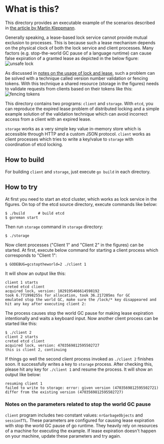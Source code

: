 # What is this?

This directory provides an executable example of the scenarios described in [the article by Martin Kleppmann][fencing].

Generally speaking, a lease-based lock service cannot provide mutual exclusion to processes. This is because such a
lease mechanism depends on the physical clock of both the lock service and client processes. Many factors (e.g.
stop-the-world GC pause of a language runtime) can cause false expiration of a granted lease as depicted in the below
figure: ![unsafe lock][unsafe-lock]

As discussed in [notes on the usage of lock and lease][why.md], such a problem can be solved with a technique called
version number validation or fencing tokens. With this technique a shared resource (storage in the figures) needs to
validate requests from clients based on their tokens like this: ![fencing tokens][fencing-tokens]

This directory contains two programs: `client` and `storage`. With `etcd`, you can reproduce the expired lease problem
of distributed locking and a simple example solution of the validation technique which can avoid incorrect access from a
client with an expired lease.

`storage` works as a very simple key value in-memory store which is accessible through HTTP and a custom JSON
protocol. `client` works as client processes which tries to write a key/value to `storage` with coordination of etcd
locking.

## How to build

For building `client` and `storage`, just execute `go build` in each directory.

## How to try

At first you need to start an etcd cluster, which works as lock service in the figures. On top of the etcd source
directory, execute commands like below:

```
$ ./build      # build etcd
$ goreman start
```

Then run `storage` command in `storage` directory:

```
$ ./storage
```

Now client processes ("Client 1" and "Client 2" in the figures) can be started. At first, execute below command for
starting a client process which corresponds to "Client 1":

```
$ GODEBUG=gcstoptheworld=2 ./client 1
```

It will show an output like this:

```
client 1 starts
creted etcd client
acquired lock, version: 1029195466614598192
took 6.771998255s for allocation, took 36.217205ms for GC
emulated stop the world GC, make sure the /lock/* key disappeared and hit any key after executing client 2:
```

The process causes stop the world GC pause for making lease expiration intentionally and waits a keyboard input. Now
another client process can be started like this:

```
$ ./client 2
client 2 starts
creted etcd client
acquired lock, version: 4703569812595502727
this is client 2, continuing
```

If things go well the second client process invoked as `./client 2` finishes soon. It successfully writes a key
to `storage` process. After checking this, please hit any key for `./client 1` and resume the process. It will show an
output like below:

```
resuming client 1
failed to write to storage: error: given version (4703569812595502721) differ from the existing version (4703569812595502727)
```

### Notes on the parameters related to stop the world GC pause

`client` program includes two constant values: `nrGarbageObjects` and `sessionTTL`. These parameters are configured for
causing lease expiration with stop the world GC pause of go runtime. They heavily rely on resources of a machine for
executing the example. If lease expiration doesn't happen on your machine, update these parameters and try again.

[why.md]: ../why.md#Notes-on-the-usage-of-lock-and-lease

[fencing]: https://martin.kleppmann.com/2016/02/08/how-to-do-distributed-locking.html

[unsafe-lock]: https://martin.kleppmann.com/2016/02/unsafe-lock.png

[fencing-tokens]: https://martin.kleppmann.com/2016/02/fencing-tokens.png
